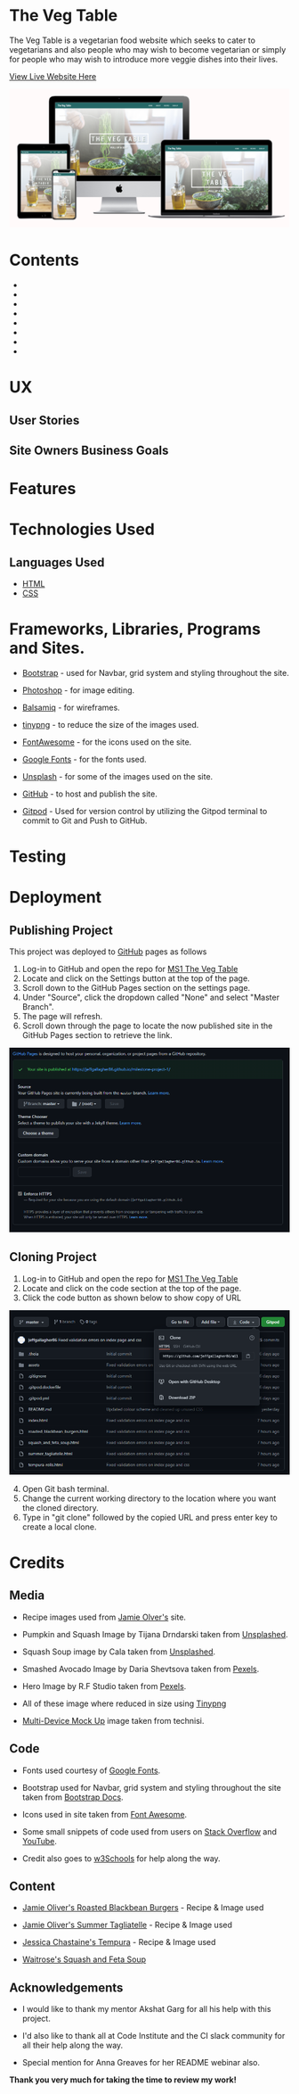 # The Veg Table

The Veg Table is a vegetarian food website which seeks to cater to vegetarians and also people who may wish to become vegetarian or simply for people who may wish to introduce more veggie dishes into their lives.

[View Live Website Here](https://jeffgallagher86.github.io/milestone-project-1/)

![alt text](assets/Docs/the_veg_table_multi_device_mock_up.png "The Veg Table")

# Contents

*
*
*
*
*
*
*
*

# UX
## User Stories

## Site Owners Business Goals

# Features

# Technologies Used

## Languages Used

* [HTML](https://en.wikipedia.org/wiki/HTML5)
* [CSS](https://en.wikipedia.org/wiki/CSS)

# Frameworks, Libraries, Programs and Sites.

* [Bootstrap](https://getbootstrap.com/) - used for Navbar, grid system and styling throughout the site.

* [Photoshop](https://www.adobe.com/ie/products/photoshop.html) - for image editing.

* [Balsamiq](https://balsamiq.com/) - for wireframes.

* [tinypng](https://tinypng.com/) - to reduce the size of the images used.

* [FontAwesome](https://fontawesome.com/) - for the icons used on the site.

* [Google Fonts](https://fonts.google.com/) - for the fonts used.

* [Unsplash](https://unsplash.com/) - for some of the images used on the site.

* [GitHub](https://github.com/) - to host and publish the site.

* [Gitpod](https://gitpod.io/) - Used for version control by utilizing the Gitpod terminal to commit to Git and Push to GitHub.

# Testing

# Deployment

## Publishing Project

This project was deployed to [GitHub](https://github.com/) pages as follows

1. Log-in to GitHub and open the repo for [MS1 The Veg Table](https://github.com/jeffgallagher86/milestone-project-1)
2. Locate and click on the Settings button at the top of the page.
3. Scroll down to the GitHub Pages section on the settings page.
4. Under "Source", click the dropdown called "None" and select "Master Branch".
5. The page will refresh.
6. Scroll down through the page to locate the now published site in the GitHub Pages section to retrieve the link.

![alt text](assets/Docs/deployment_example.png "Deployment screenshot")

## Cloning Project 

1. Log-in to GitHub and open the repo for [MS1 The Veg Table](https://github.com/jeffgallagher86/milestone-project-1)
2. Locate and click on the code section at the top of the page.
3. Click the code button as shown below to show copy of URL

![alt text](assets/Docs/clone_demo.png "Clone Demo screenshot")

4. Open Git bash terminal.
5. Change the current working directory to the location where you want the cloned directory.
6. Type in "git clone" followed by the copied URL and press enter key to create a local clone.


# Credits

## Media

* Recipe images used from [Jamie Olver's](https://www.jamieoliver.com/) site.

* Pumpkin and Squash Image by Tijana Drndarski taken from [Unsplashed](https://unsplash.com/photos/pZjTMVTGjlc).

* Squash Soup image by Cala taken from [Unsplashed](https://unsplash.com/photos/w6ftFbPCs9I).

* Smashed Avocado Image by Daria Shevtsova taken from [Pexels](https://unsplash.com/photos/w6ftFbPCs9I).

* Hero Image by R.F Studio taken from [Pexels](https://www.pexels.com/photo/photo-of-person-holding-fork-3621221/).

* All of these image where reduced in size using [Tinypng](https://tinypng.com/)

* [Multi-Device Mock Up](http://techsini.com/multi-mockup/index.php) image taken from technisi.

## Code

* Fonts used courtesy of [Google Fonts](https://fonts.google.com/).

* Bootstrap used for Navbar, grid system and styling throughout the site taken from [Bootstrap Docs](https://getbootstrap.com/).

* Icons used in site taken from [Font Awesome](https://fontawesome.com/).

* Some small snippets of code used from users on [Stack Overflow](https://stackoverflow.com/) and [YouTube]( https://www.youtube.com/watch?v=dJQedxalv64).

* Credit also goes to [w3Schools](http://w3schools.com/) for help along the way.

## Content 

* [Jamie Oliver's Roasted Blackbean Burgers](https://www.jamieoliver.com/recipes/vegetable-recipes/roasted-black-bean-burgers/) - Recipe & Image used

* [Jamie Oliver's Summer Tagliatelle](https://www.jamieoliver.com/recipes/pasta-recipes/summer-tagliatelle/) - Recipe & Image used

* [Jessica Chastaine's Tempura](https://www.jamieoliver.com/recipes/vegetable-recipes/jessica-chastain-s-tempura/) - Recipe & Image used

* [Waitrose's Squash and Feta Soup](https://www.waitrose.com/content/waitrose/en/home/recipes/recipe_directory/s/squash-and-feta-soup.html)


## Acknowledgements
* I would like to thank my mentor Akshat Garg for all his help with this project.

* I'd also like to thank all at Code Institute and the CI slack community for all their help along the way.

* Special mention for Anna Greaves for her README webinar also.

**Thank you very much for taking the time to review my work!**



